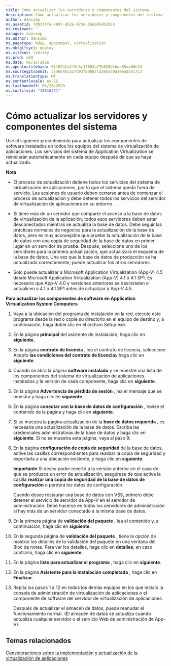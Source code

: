 ```yaml
---
title: Cómo actualizar los servidores y componentes del sistema
description: Cómo actualizar los servidores y componentes del sistema
author: dansimp
ms.assetid: 7d8374fe-5897-452e-923e-556a854b2024
ms.reviewer: ''
manager: dansimp
ms.author: dansimp
ms.pagetype: mdop, appcompat, virtualization
ms.mktglfcycl: deploy
ms.sitesec: library
ms.prod: w10
ms.date: 06/16/2016
ms.openlocfilehash: 61f8742a2f5e3c17083a77b839dfbee85ea00e24
ms.sourcegitcommit: 354664bc527d93f80687cd2eba70d1eea024c7c3
ms.translationtype: MT
ms.contentlocale: es-ES
ms.lasthandoff: 06/26/2020
ms.locfileid: "10816421"
---
```

# Cómo actualizar los servidores y componentes del sistema


Use el siguiente procedimiento para actualizar los componentes de software instalados en todos los equipos del sistema de virtualización de aplicaciones. Los servicios del sistema de Application Virtualization se reiniciarán automáticamente en cada equipo después de que se haya actualizado.

**Nota**  
-   El proceso de actualización detiene todos los servicios del sistema de virtualización de aplicaciones, por lo que el sistema queda fuera de servicio. Las sesiones de usuario deben cerrarse antes de comenzar el proceso de actualización y debe detener todos los servicios del servidor de virtualización de aplicaciones en su entorno.

-   Si tiene más de un servidor que comparte el acceso a la base de datos de virtualización de la aplicación, todos esos servidores deben estar desconectados mientras se actualiza la base de datos. Debe seguir las prácticas normales de negocios para la actualización de la base de datos, pero es muy aconsejable que pruebe la actualización de la base de datos con una copia de seguridad de la base de datos en primer lugar en un servidor de prueba. Después, seleccione uno de los servidores para la primera actualización, que actualizará el esquema de la base de datos. Una vez que la base de datos de producción se ha actualizado correctamente, puede actualizar los otros servidores.

-   Solo puede actualizar a Microsoft Application Virtualization (App-V) 4.5 desde Microsoft Application Virtualization (App-V) 4.1 ó 4.1 SP1. Es necesario que App-V 4.0 y versiones anteriores se desinstalen o actualicen a 4.1 ó 4.1 SP1 antes de actualizar a App-V 4.5.

 

**Para actualizar los componentes de software en Application Virtualization System Computers**

1.  Vaya a la ubicación del programa de instalación en la red, ejecute este programa desde la red o copie su directorio en el equipo de destino y, a continuación, haga doble clic en el archivo Setup.exe.

2.  En la página **principal** del asistente de instalación, haga clic en **siguiente**.

3.  En la página **contrato de licencia** , lea el contrato de licencia, seleccione Acepto **las condiciones del contrato de licencia**y haga clic en **siguiente**.

4.  Cuando se abra la página **software instalado** y se muestre una lista de los componentes del sistema de virtualización de aplicaciones instalados y la versión de cada componente, haga clic en **siguiente**.

5.  En la página **Advertencia de pérdida de sesión** , lea el mensaje que se muestra y haga clic en **siguiente**.

6.  En la página **conectar con la base de datos de configuración** , revise el contenido de la página y haga clic en **siguiente**.

7.  Si se muestra la página actualización de la **base de datos requerida** , es necesaria una actualización de la base de datos. Escriba las credenciales administrativas de la base de datos y haga clic en **siguiente**. Si no se muestra esta página, vaya al paso 9.

8.  En la página **configuración de copia de seguridad** de la base de datos, active las casillas correspondientes para realizar la copia de seguridad y exportarla a una ubicación existente, y haga clic en **siguiente**.

    **Importante**  Si desea poder revertir a la versión anterior en el caso de que se produzca un error de actualización, asegúrese de que activa la casilla **realizar una copia de seguridad de la base de datos de configuración** o perderá los datos de configuración.

    Cuando desee restaurar una base de datos con VSS, primero debe detener el servicio de servidor de App-V en el servidor de administración. Debe hacerse en todos los servidores de administración si hay más de un servidor conectado a la misma base de datos.

     

9.  En la primera página de **validación del paquete** , lea el contenido y, a continuación, haga clic en **siguiente**.

10. En la segunda página de **validación del paquete** , tiene la opción de mostrar los detalles de la validación del paquete en una ventana del Bloc de notas. Para ver los detalles, haga clic en **detalles**; en caso contrario, haga clic en **siguiente**.

11. En la página **listo para actualizar el programa** , haga clic en **siguiente**.

12. En la página **Asistente para la instalación completada** , haga clic en **Finalizar**.

13. Repita los pasos 1 a 12 en todos los demás equipos en los que instaló la consola de administración de virtualización de aplicaciones o el componente de software del servidor de virtualización de aplicaciones.

    Después de actualizar el almacén de datos, puede reanudar el funcionamiento normal. (El almacén de datos se actualiza cuando actualiza cualquier servidor o el servicio Web de administración de App-V).

## Temas relacionados


[Consideraciones sobre la implementación y actualización de la virtualización de aplicaciones](application-virtualization-deployment-and-upgrade-considerations.md)

 

 





